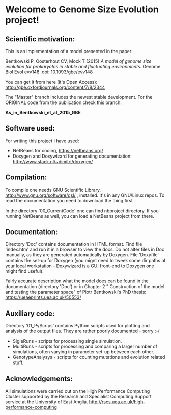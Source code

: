 Welcome to Genome Size Evolution project!
==============

Scientific motivation:
-------------------

This is an implementation of a model presented in the paper:

Bentkowski P, Oosterhout CV, Mock T (2015) *A model of genome size
evolution for prokaryotes in stable and fluctuating environments*.
Genome Biol Evol evv148. doi: 10.1093/gbe/evv148

You can get it from here (it's Open Access):
  http://gbe.oxfordjournals.org/content/7/8/2344

The "Master" branch includes the newest stable development. For the
ORIGINAL code from the publication check this branch:

   **As_in_Bentkowski_et_al_2015_GBE**

 Software used:
-------------------

For writing this project I have used:

* NetBeans for coding, https://netbeans.org/
* Doxygen and Doxywizard for generating documentation:
      http://www.stack.nl/~dimitri/doxygen/

Compilation:
----------

To compile one needs GNU Scientific Library, http://www.gnu.org/software/gsl/ ,
installed. It's in any GNU/Linux repos. To read the documentation you need to
download the thing first.

In the directory '00_CurrentCode' one can find nbproject directory. If you running
NetBeans as well, you can load a NetBeans project from there.

Documentation:
-------------

Directory 'Doc' contains documentation in HTML format. Find file 'index.htm' and
run it in a browser to view the docs. Do not alter files in Doc manually, as they
are generated automatically by Doxygen. File 'Doxyfile' contains the set-up for
Doxygen (you mignt need to tweek some dir paths at your local workstation -
Doxywizard is a GUI front-end to Doxygen one might find useful).

Fairly accurate description what the model does can be found in the documentation
(directory 'Doc') or in Chapter 2 " Construction of the model and testing the
parameter space" of Piotr Bentkowski's PhD thesis:
https://ueaeprints.uea.ac.uk/50553/

Auxiliary code:
-----------

Directory '01_PyScrips' contains Python scripts used for plotting and analysis
of the output files. They are rather poorly documented - sorry :-(

* SigleRuns - scripts for processing single simulation.
* MultiRuns - scripts for processing and comparing a larger number of simulations,
often varying in parameter set-up between each other.
* GenotypeAnalysys - scripts for counting mutations and evolution related stuff.

Acknowledgements:
--------------

All simulations were carried out on the High Performance Computing Cluster supported
by the Research and Specialist Computing Support service at the University of East Anglia.
  http://rscs.uea.ac.uk/high-performance-computing
